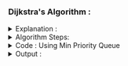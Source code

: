 
### Dijkstra's Algorithm :


<details>
<summary>Explanation : </summary>
  <br>
  source : http://www.shafaetsplanet.com/?p=1500
  <br>
  <br>
 <img src="../../images/dijkastra.png">
</details>
  
<details>
<summary>Algorithm Steps:</summary>
<ul>
<li> Set  vertices distances = infinity | set the source distance = zero.</li> 
<li> Push the source vertex in a min-priority queue in the form (distance , vertex), /li>
<li> Pop the vertex with the minimum distance from the priority queue (at first the popped vertex = source).</li>
<li> Update the distances of the connected vertices to the popped vertex in case of (current vertex distance + edge weight < next vertex distance), then push the vertex
with the new distance to the priority queue.</li>
<li> If the popped vertex is visited before, just continue without using it.</li>
<li> Apply the same algorithm again until the priority queue is empty.</li>
  
</ul>
</details>
<details>
<summary>Code : Using Min Priority Queue </summary>

```

#include<bits/stdc++.h>
#define ll long long
#define pb push_back
#define fr(i,s,e) for(ll i=s;i<e;i++)
#define rfr(i,e,s) for(ll i=e;i>=s;i--)
#define nl  "\n"
#define mod 1000000007
#define fast ios_base::sync_with_stdio(0);cin.tie(NULL);cout.tie(NULL)
using namespace std;

priority_queue < pair<ll,ll> , vector<pair<ll,ll>> , greater<pair<ll,ll>> >  pq ;

void path_print(vector<ll>&par, ll n ){

    if( par[n] == -1 ) {
        cout << n <<" ";
        return ;
    }
    path_print(par,par[n]);
    cout << n <<" ";
}

int main(){
    ll n , e , x , y , cst ;
    cin >> n >> e ;

    vector<pair<ll,ll>> graph[n+1];

    fr(i,0,e){
        cin >> x >> y >> cst  ;
        graph[x].pb({y,cst});
        graph[y].pb({x,cst});
    }



    pq.push({0,1});
    vector < ll >dist(n+1 , INT_MAX) ,vis(n+1,0) , par(n+1);
    dist[1] = 0 ;
    par[1] = -1 ;


    while(!pq.empty()){

        pair < ll , ll > p = pq.top();
        pq.pop();
        ll nd = p.second , cost = p.first ;

        if ( vis[nd] ) continue ;   else vis[nd] = 1 ;

        for(auto a : graph[nd] ){
            if ( dist[a.first] > cost+a.second && !vis[a.first] ){
                 dist[a.first] = cost+a.second ;
                 pq.push({dist[a.first],a.first});
                 par[a.first] = nd ;
            }
        }
    }

    // Printing Path from Source
    for(int i = 1 ; i <= n ; i++ ){
        cout << "1 to " << i <<" : ";
        path_print(par,i);
        cout << endl;
    }


    //Printing Distance
    for( int i = 1 ; i<= n ; i++ )
        cout << i <<" "<< dist[i] << endl;


return 0 ;
}
/*
Source index = 1 ;
5 6
1 2 2
2 3 1
1 3 1
1 4 3
4 5 2
5 3 5
5 6
1 2
2 3
1 3
1 4
4 5
5 3
*/

```

</details>
 
<details>
<summary> Output : </summary>
  
```
1 to 1 : 1
1 to 2 : 1 2
1 to 3 : 1 3
1 to 4 : 1 4
1 to 5 : 1 4 5
1 0
2 2
3 1
4 3
5 5
  
```
  
</details>

